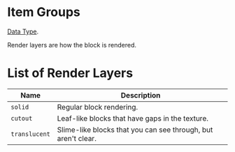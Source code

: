 # Item Groups

[Data Type](../data_types.md).

Render layers are how the block is rendered.
# List of Render Layers

  Name                |  Description
----------------------|-------------------------------
  `solid`    	      |  Regular block rendering.
  `cutout`            |  Leaf-like blocks that have gaps in the texture.
  `translucent`       |  Slime-like blocks that you can see through, but aren't clear.